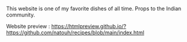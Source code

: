 This website is one of my favorite dishes of all time. Props to the Indian community.
 
 Website preview : https://htmlpreview.github.io/?https://github.com/natouh/recipes/blob/main/index.html
